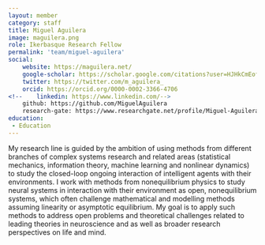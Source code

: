 ```yaml
---
layout: member
category: staff
title: Miguel Aguilera
image: maguilera.png
role: Ikerbasque Research Fellow
permalink: 'team/miguel-aguilera'
social:
    website: https://maguilera.net/
    google-scholar: https://scholar.google.com/citations?user=HJHkCmEofCgC
    twitter: https://twitter.com/m_aguilera_
    orcid: https://orcid.org/0000-0002-3366-4706
<!--    linkedin: https://www.linkedin.com/-->
    github: https://github.com/MiguelAguilera
    research-gate: https://www.researchgate.net/profile/Miguel-Aguilera-2
education:
 - Education
---
```


     
My research line is guided by the ambition of using methods from different branches of complex systems research and related areas (statistical mechanics, information theory, machine learning and nonlinear dynamics) to study the closed-loop ongoing interaction of intelligent agents with their environments. I work with methods from nonequilibrium physics to study neural systems in interaction with their environment as open, nonequilibrium systems, which often challenge mathematical and modelling methods assuming linearity or asymptotic equilibrium. My goal is to apply such methods to address open problems and theoretical challenges related to leading theories in neuroscience and as well as  broader research perspectives on life and mind.

